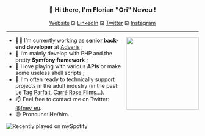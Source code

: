 <h3 align="center">👋 Hi there, I'm Florian "Ori" Neveu !</h3>

<p align="center">
  <a href="https://fnev.eu">Website</a> ⊡
  <a href="https://linkedin.com/in/fnev-eu">LinkedIn</a> ⊡
  <a href="https://twitter.com/fnev_eu">Twitter</a> ⊡
  <a href="https://www.instagram.com/fnev.eu">Instagram</a>
</p>

<hr>

<img align="right" width="190px" src="https://github.com/fnev-eu/fnev-eu/blob/main/it-s-not-me-i-have-a-beard.gif">

<ul>
    <li>👨‍💻 I’m currently working as <strong>senior back-end developer</strong> at <a href="https://www.adveris.fr">Adveris</a> ;</li>
    <li>🔧 I’m mainly develop with PHP and the pretty <strong>Symfony framework</strong> ;</li>
    <li>🌱 I love playing with various <strong>APIs</strong> or make some useless shell scripts ;</li>
    <li>🍑 I'm often ready to technically support projects in the adult industry (in the past: <a href="https://www.letagparfait.com">Le Tag Parfait</a>, <a href="https://carrerosefilms.com">Carré Rose Films</a>...).
    <li>📫 Feel free to contact me on Twitter: <a href="https://twitter.com/fnev_eu">@fnev_eu</a>.</li>
    <li>😄 Pronouns: He/him.</li>
</ul>

![Recently played on mySpotify](https://spotify-recently-played-readme-4ln7.vercel.app/api?user=fnev--dot--eu&unique=true&count=10)